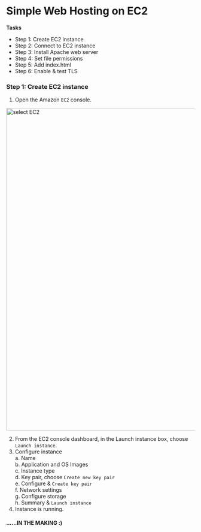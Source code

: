 # Simple Web Hosting on EC2
**Tasks**
- Step 1: Create EC2 instance  
- Step 2: Connect to EC2 instance  
- Step 3: Install Apache web server  
- Step 4: Set file permissions  
- Step 5: Add index.html  
- Step 6: Enable & test TLS  

### Step 1: Create EC2 instance
1. Open the Amazon `EC2` console.

<img width="860" alt="select EC2" src="https://github.com/JarBanf/AWS-Projects/blob/main/Simple%20Web%20Hosting%20on%20EC2/screenshots/1a%20select%20EC2.png?raw=true">

2. From the EC2 console dashboard, in the Launch instance box, choose `Launch instance`.
3. Configure instance  
a. Name  
b. Application and OS Images  
c. Instance type  
d. Key pair, choose `Create new key pair`  
e. Configure & `Create key pair`  
f. Network settings  
g. Configure storage  
h. Summary & `Launch instance`  
4. Instance is running.





#### ......IN THE MAKING :)
